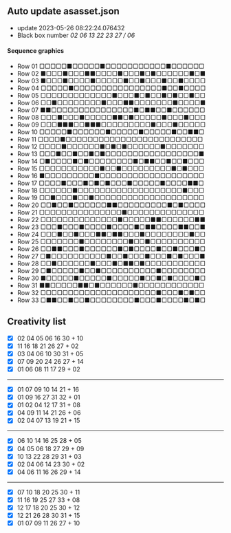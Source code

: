 ## Auto update asasset.json
 - update 2023-05-26 08:22:24.076432
 - Black box number *02 06 13 22 23 27 / 06*
#### Sequence graphics
 - Row 01 □□□□□■□□□□□■□□□□□□□□□□□■□□□□□□
 - Row 02 ■□□□■□□□■■□□□□■□□□■□■□□□□□□■□■
 - Row 03 ■□□□■□□□□■□□□□□■□□■□□□■□□■□□□□
 - Row 04 □□□□□■□□□□□□□□□□□□□□□□■□□■□□□□
 - Row 05 □□□□□□□□□□□□□■□□□■□■□□■□■□□■□□
 - Row 06 □□■□□□□□□□□■□□□■■□□□□□□□■□□□□■
 - Row 07 ■■□□□□□□□□□□□□□□□■□■■□□■□□□□□□
 - Row 08 □□□■□□□■□□□□□■■□■□□□□□■□□□■□□□
 - Row 09 □□□■■■□□■■■□□□□□□□□□■□□□■□□□□□
 - Row 10 □□□□□■□□□□□□■□□□□□■□□□□□■□□■■□
 - Row 11 □□□□■□□□□□□□□□□□□□□□□□□□□□□□□□
 - Row 12 □□□□■□□□□□□■□■□■□□□□□□■□□□□□□□
 - Row 13 □□□■□□■□□■□■□□□□□□□□□□□□□□□□□■
 - Row 14 □■□□□□■□■□□□□□□□□■□■■□□■□□■□□□
 - Row 15 □□□□□□□□□□□■□□■□□□□□□□□□■□■□□□
 - Row 16 ■□□□□□□□□□■□□□□□□□□□□□□□□□□□□□
 - Row 17 □□□□■□□□■□■□■□□□■□□□□□■□□□□■■□
 - Row 18 □□□□□□■□□□□□□□□□□□□□□□□□□□■□□□
 - Row 19 □□■□□□■□□■□□□□□□□□□□□□□□□□□□□□
 - Row 20 □□■□□■□□□□□□■■□□□□□□□□□■□■□□□□
 - Row 21 □□□□□□□□□□□□□□□■□□□□□□□□□□□□□□
 - Row 22 □□□□□□□□□□□□□□■□□□□□■■□□□□□□■■
 - Row 23 □□□■□□□■□□□□■□□□□■□■■□□□□■■□□■
 - Row 24 □□□■□□■□□□■■□■■□□□■□□□□□□□□■□□
 - Row 25 □□□□□□□■□□□□□□□□■□□■□□□□□□□□□□
 - Row 26 □□■■□□□■□□□□□□■□■□□□□■□□■□□□■□
 - Row 27 □■□□□□□□□□□□■□□■□□□■□□□■□■□□□■
 - Row 28 □□■□□□□□□■□□□■□■■□■□□□□□□□□□□□
 - Row 29 □■□□□□□■□□■□□□□□□□□□□■□□□□□□□□
 - Row 30 ■□□□□□■□□□□□■□□□□□■□□■□■□□□□■□
 - Row 31 ■■□□□□□■■□■□□□□□□■□□□□□□□□□□□□
 - Row 32 □□□□□□□□□□□□□□□□□□□□□■□□□■□■□□
 - Row 33 □■■□□■□□■□□□□□□□□■□□□■□□□□■□■□
## Creativity list
- [x] 02 04 05 06 16 30 + 10
- [x] 11 16 18 21 26 27 + 02
- [x] 03 04 06 10 30 31 + 05
- [x] 07 09 20 24 26 27 + 14
- [x] 01 06 08 11 17 29 + 02
---
- [x] 01 07 09 10 14 21 + 16
- [x] 01 09 16 27 31 32 + 01
- [x] 01 02 04 12 17 31 + 08
- [x] 04 09 11 14 21 26 + 06
- [x] 02 04 07 13 19 21 + 15
---
- [x] 06 10 14 16 25 28 + 05
- [x] 04 05 06 18 27 29 + 09
- [x] 10 13 22 28 29 31 + 03
- [x] 02 04 06 14 23 30 + 02
- [x] 04 06 11 16 26 29 + 14
---
- [x] 07 10 18 20 25 30 + 11
- [x] 11 16 19 25 27 33 + 08
- [x] 12 17 18 20 25 30 + 12
- [x] 12 21 26 28 30 31 + 15
- [x] 01 07 09 11 26 27 + 10
